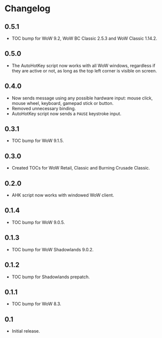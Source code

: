 Changelog
=========

0.5.1
-----
* TOC bump for WoW 9.2, WoW BC Classic 2.5.3 and WoW Classic 1.14.2.

0.5.0
-----
* The AutoHotKey script now works with all WoW windows, regardless if they are active or not, as long as the top left corner is visible on screen.

0.4.0
-----
* Now sends message using any possible hardware input: mouse click, mouse wheel, keyboard, gamepad stick or button.
* Removed unnecessary binding.
* AutoHotKey script now sends a `PAUSE` keystroke input.

0.3.1
-----
* TOC bump for WoW 9.1.5.

0.3.0
-----
* Created TOCs for WoW Retail, Classic and Burning Crusade Classic.

0.2.0
-----
* AHK script now works with windowed WoW client.

0.1.4
-----
* TOC bump for WoW 9.0.5.

0.1.3
-----
* TOC bump for WoW Shadowlands 9.0.2.

0.1.2
-----
* TOC bump for Shadowlands prepatch.

0.1.1
-----
* TOC bump for WoW 8.3.

0.1
---
* Initial release.